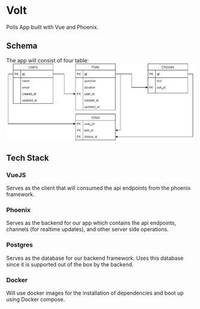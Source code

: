 # Volt
Polls App built with Vue and Phoenix.

## Schema
The app will consist of four table:
![alt text](https://github.com/jhefreyzz/Volt/blob/master/Schema%20Diagram.png "App schema diagram")

## Tech Stack

### VueJS
 Serves as the client that will consumed the api endpoints from the phoenix framework.
 
### Phoenix 
 Serves as the backend for our app which contains the api endpoints, channels (for realtime updates), and other server side operations.
 
### Postgres
 Serves as the database for our backend framework. Uses this database since it is supported out of the box by the backend.
 
### Docker
 Will use docker images for the installation of dependencies and boot up using Docker compose.
 
